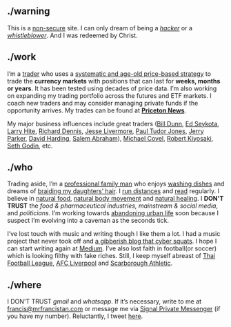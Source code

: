 ## **./warning**

This is a [non-secure](https://www.eukhost.com/blog/webhosting/ssl-essential-now-google-warn-users-of-non-secure-websites/) site. I can only dream of being a [_hacker_](https://en.wikipedia.org/wiki/Hacker) or a [_whistleblower_](https://edwardsnowden.com/). And I was redeemed by Christ.

## **./work**

I’m a [trader](https://en.wikipedia.org/wiki/Trader_(finance)) who uses a [systematic and age-old price-based strategy](https://www.trendfollowing.com/trend/) to trade the **currency markets** with positions that can last for **weeks, months or years**. It has been tested using decades of price data. I’m also working on expanding my trading portfolio across the futures and ETF markets. I coach new traders and may consider managing private funds if the opportunity arrives. My trades can be found at [**Priceton News**](https://priceton-news.github.io/Priceton-News/).

My major business influences include great traders ([Bill Dunn](http://dunncapital.com/), [Ed Seykota](http://www.seykota.com/tribe/), [Larry Hite](https://www.trendfollowing.com/larry_hite/), [Richard Dennis](http://turtletrader.com/trader-dennis/), [Jesse Livermore](https://jesse-livermore.com/), [Paul Tudor Jones](https://www.tudorfunds.com/), [Jerry Parker](http://www.chesapeakecapital.com/), [David Harding](https://www.wintoncapital.com/), [Salem Abraham](http://www.abrahamtrading.com/)), [Michael Covel](https://www.trendfollowing.com/), [Robert Kiyosaki](http://www.richdad.com/), [Seth Godin](http://www.sethgodin.com/sg/), etc.

## **./who**

Trading aside, I’m a [professional family man](http://matthewljacobson.com/really-take-family-man/) who enjoys [washing dishes](https://en.wikipedia.org/wiki/Dishwashing) and dreams of [braiding my daughters’ hair](http://stylecaster.com/beauty/types-of-braids/). I [run distances](http://www.chrismcdougall.com/born-to-run/) and [read](https://www.bookdepository.com/) regularly. I believe in [natural food](https://www.patrickholford.com/), [natural body movement](https://nutritiousmovement.com/blog/) and [natural healing](https://www.mydoterra.com/jenniferandfrancis/#/). I **DON'T TRUST** the _food & pharmaceutical industries, mainstream & social media_, and _politicians_. I’m working towards [abandoning urban life](http://www.1stopchiangmai.com/) soon because I suspect I’m evolving into a caveman as the seconds tick.

I’ve lost touch with music and writing though I like them a lot. I had a music project that never took off and [a gibberish blog that cyber squats](http://doorsleftopen.wordpress.com/). I hope I can start writing again at [Medium](https://medium.com/@mrfrancistan). I’ve also lost faith in football(or soccer) which is looking filthy with fake riches. Still, I keep myself abreast of [Thai Football League](https://twitter.com/thai_league), [AFC Liverpool](https://twitter.com/AFCLiverpool) and [Scarborough Athletic](https://twitter.com/safc).

## **./where**

I DON'T TRUST _gmail_ and _whatsapp_. If it’s necessary, write to me at [francis@mrfrancistan.com](mailto:francis@mrfrancistan.com) or message me via [Signal Private Messenger](https://whispersystems.org/) (if you have my number). Reluctantly, I tweet [here](https://twitter.com/mrfrancistan).
